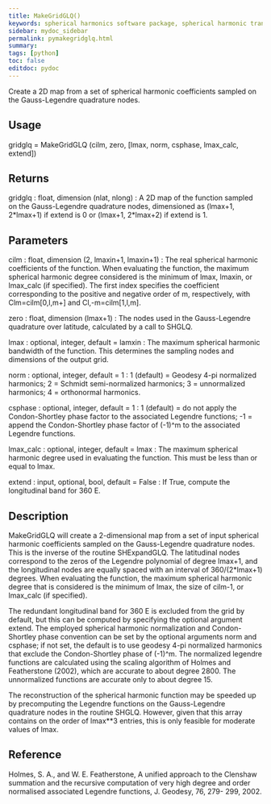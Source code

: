 ```yaml
---
title: MakeGridGLQ()
keywords: spherical harmonics software package, spherical harmonic transform, legendre functions, multitaper spectral analysis, Python, gravity, magnetic field
sidebar: mydoc_sidebar
permalink: pymakegridglq.html
summary:
tags: [python]
toc: false
editdoc: pydoc
---
```


Create a 2D map from a set of spherical harmonic coefficients sampled on the Gauss-Legendre quadrature nodes.

## Usage

gridglq = MakeGridGLQ (cilm, zero, [lmax,  norm, csphase, lmax_calc, extend])

## Returns

gridglq : float, dimension (nlat, nlong)
:   A 2D map of the function sampled on the Gauss-Legendre quadrature nodes, dimensioned as (lmax+1, 2\*lmax+1) if extend is 0 or (lmax+1, 2\*lmax+2) if extend is 1.

## Parameters

cilm : float, dimension (2, lmaxin+1, lmaxin+1)
:   The real spherical harmonic coefficients of the function. When evaluating the function, the maximum spherical harmonic degree considered is the minimum of lmax, lmaxin, or lmax_calc (if specified). The first index specifies the coefficient corresponding to the positive and negative order of m, respectively, with Clm=cilm[0,l,m+] and Cl,-m=cilm[1,l,m].

zero : float, dimension (lmax+1)
:   The nodes used in the Gauss-Legendre quadrature over latitude, calculated by a call to SHGLQ.

lmax : optional, integer, default = lamxin
:   The maximum spherical harmonic bandwidth of the function. This determines the sampling nodes and dimensions of the output grid.

norm : optional, integer, default = 1
:   1 (default) = Geodesy 4-pi normalized harmonics; 2 = Schmidt semi-normalized harmonics; 3 = unnormalized harmonics; 4 = orthonormal harmonics.

csphase : optional, integer, default = 1
:   1 (default) = do not apply the Condon-Shortley phase factor to the associated Legendre functions; -1 = append the Condon-Shortley phase factor of (-1)^m to the associated Legendre functions.

lmax_calc : optional, integer, default = lmax
:   The maximum spherical harmonic degree used in evaluating the function. This must be less than or equal to lmax.

extend : input, optional, bool, default = False
:   If True, compute the longitudinal band for 360 E.

## Description

MakeGridGLQ will create a 2-dimensional map from a set of input spherical harmonic coefficients sampled on the Gauss-Legendre quadrature nodes. This is the inverse of the routine SHExpandGLQ. The latitudinal nodes correspond to the zeros of the Legendre polynomial of degree lmax+1, and the longitudinal nodes are equally spaced with an interval of 360/(2*lmax+1) degrees. When evaluating the function, the maximum spherical harmonic degree that is considered is the minimum of lmax, the size of cilm-1, or lmax_calc (if specified).

The redundant longitudinal band for 360 E is excluded from the grid by default, but this can be computed by specifying the optional argument extend. The employed spherical harmonic normalization and Condon-Shortley phase convention can be set by the optional arguments norm and csphase; if not set, the default is to use geodesy 4-pi normalized harmonics that exclude the Condon-Shortley phase of (-1)^m. The normalized legendre functions are calculated using the scaling algorithm of Holmes and Featherstone (2002), which are accurate to about degree 2800. The unnormalized functions are accurate only to about degree 15.

The reconstruction of the spherical harmonic function may be speeded up by precomputing the Legendre functions on the Gauss-Legendre quadrature nodes in the routine SHGLQ. However, given that this array contains on the order of lmax**3 entries, this is only feasible for moderate values of lmax.

## Reference

Holmes, S. A., and W. E. Featherstone, A unified approach to the Clenshaw
summation and the recursive computation of very high degree and
order normalised associated Legendre functions, J. Geodesy, 76, 279-
299, 2002.
